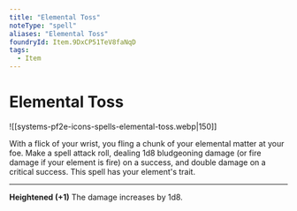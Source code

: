 ```yaml
---
title: "Elemental Toss"
noteType: "spell"
aliases: "Elemental Toss"
foundryId: Item.9DxCP51TeV8faNqD
tags:
  - Item
---
```


# Elemental Toss
![[systems-pf2e-icons-spells-elemental-toss.webp|150]]

With a flick of your wrist, you fling a chunk of your elemental matter at your foe. Make a spell attack roll, dealing 1d8 bludgeoning damage (or fire damage if your element is fire) on a success, and double damage on a critical success. This spell has your element's trait.

* * *

**Heightened (+1)** The damage increases by 1d8.

